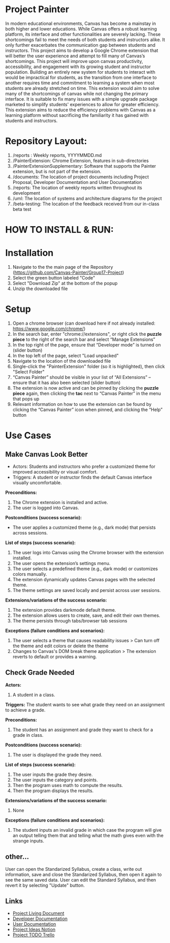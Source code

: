 # Project Painter
In modern educational environments, Canvas has become a mainstay in both higher and lower educations. While Canvas offers a robust learning platform, its interface and other functionalities are severely lacking. These shortcomings fail to meet the needs of both students and instructors alike. It only further exacerbates the communication gap between students and instructors. This project aims to develop a Google Chrome extension that will better the user experience and attempt to fill many of Canvas’s shortcomings. This project will improve upon canvas productivity, accessibility, and engagement with its growing student and instructor population. Building an entirely new system for students to interact with would be impractical for students, as the transition from one interface to another requires time and commitment to learning a system when most students are already stretched on time. This extension would aim to solve many of the shortcomings of canvas while not changing the primary interface. It is suitable to fix many issues with a simple upgrade package marketed to simplify students' experiences to allow for greater efficiency. This extension aims to reduce the efficiency problems with Canvas as a learning platform without sacrificing the familiarity it has gained with students and instructors.

# Repository Layout:
1. /reports : Weekly reports, YYYYMMDD.md
2. /PainterExtension: Chrome Extension, features in sub-directories
3. /PainterExtensionSupplementary: Software that supports the Painter extension, but is not part of the extension.
4. /documents: The location of project documents including Project Proposal, Developer Documentation and User Documentation
5. /reports: The location of weekly reports written throughout its development
6. /uml: The location of systems and architecture diagrams for the project
7. /beta-testing: The location of the feedback received from our in-class beta test

# HOW TO INSTALL & RUN:
# Installation
1. Navigate to the the main page of the Repository (https://github.com/Canvas-Painter/Group17-Project)
2. Select the green button labeled "Code"
3. Select "Download Zip" at the bottom of the popup
4. Unzip the downloaded file
# Setup
1. Open a chrome browser (can download here if not already installed: https://www.google.com/chrome/)
2. In the search bar, enter "chrome://extensions", or right click the **puzzle piece** to the right of the search bar and select “Manage Extensions”
3. In the top right of the page, ensure that “Developer mode” is turned on (slider button)
4. In the top left of the page, select "Load unpacked"
5. Navigate to the location of the downloaded file
6. Single-click the "PainterExtension" folder (so it is highlighted), then click "Select Folder"
7. “Canvas Painter” should be visible in your list of “All Extensions” – ensure that it has also been selected (slider button)
8. The extension is now active and can be pinned by clicking the **puzzle piece** again, then clicking the **tac** next to “Canvas Painter” in the menu that pops up
9. Relevant information on how to use the extension can be found by clicking the “Canvas Painter” icon when pinned, and clicking the “Help” button

# Use Cases
## Make Canvas Look Better
- Actors: Students and instructors who prefer a customized theme for improved accessibility or visual comfort.
- Triggers: A student or instructor finds the default Canvas interface visually uncomfortable.

**Preconditions:** 
1. The Chrome extension is installed and active.
2. The user is logged into Canvas.

**Postconditions (success scenario):**
- The user applies a customized theme (e.g., dark mode) that persists across sessions.

**List of steps (success scenario):**
1. The user logs into Canvas using the Chrome browser with the extension installed.
2. The user opens the extension’s settings menu.
3. The user selects a predefined theme (e.g., dark mode) or customizes colors manually.
4. The extension dynamically updates Canvas pages with the selected theme.
5. The theme settings are saved locally and persist across user sessions.

**Extensions/variations of the success scenario:**
1. The extension provides darkmode default theme.
2. The extension allows users to create, save, and edit their own themes.
3. The theme persists through tabs/browser tab sessions

**Exceptions (failure conditions and scenarios):**
1. The user selects a theme that causes readability issues > Can turn off the theme and edit colors or delete the theme
2. Changes to Canvas's DOM break theme application > The extension reverts to default or provides a warning.

## Check Grade Needed
**Actors:**
1. A student in a class.

**Triggers:**
The student wants to see what grade they need on an assignment to achieve a grade.

**Preconditions:**
1. The student has an assignment and grade they want to check for a grade in class.

**Postconditions (success scenario):**
1. The user is displayed the grade they need.

**List of steps (success scenario):**
1. The user inputs the grade they desire.
2. The user inputs the category and points.
3. Then the program uses math to compute the results.
4. Then the program displays the results.

**Extensions/variations of the success scenario:**
1. None

**Exceptions (failure conditions and scenarios):**
1. The student inputs an invalid grade in which case the program will give an output telling them that and telling what the math gives even with the strange inputs.

## other...
User can open the Standarized Syllabus, create a class, write out information, save and close the Standarized Syllabus, then open it again to see the same saved data.
User can edit the Standard Syllabus, and then revert it by selecting "Update" button.


## Links
- [Project Living Document](https://docs.google.com/document/d/1Sg_moN46KJ2fcR-Hak0WlZDEZvt-L2gO4nh3mJlo9x4)
- [Developer Documentation](https://docs.google.com/document/d/13YbMxTzsQXYc2uVJYm61ArJ58H_LvJ6tH59HM6h7rzQ)
- [User Documentation](https://docs.google.com/document/d/1xUaHkDol8P2Ght-Y0p4gwRxqx8HyKfweMmLJVI2JGq8)
- [Project Ideas Notion](https://www.notion.so/CS-362-Software-Engineering-2-Project-176bd7e17f8880f7a190db13b8cf9de8)
- [Project TODO Trello](https://trello.com/b/JSf9TgUc/cs-362-pt-team-17-project-painter)

